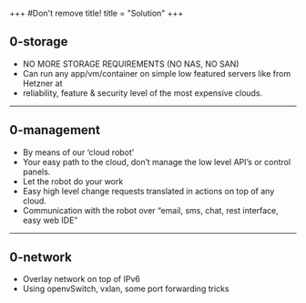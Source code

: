 +++
#Don't remove title!
title = "Solution"
+++
<div class="span12">
<div class="row">
<div class="span3">
<div class="icon-box nonM">
<i class="fa fa-database object-non-visible" data-animation-effect="fadeInUpSmall" data-effect-delay="0"></i>
</div>
</div>
<div class="span9">
<h2 class="title">0-storage</h2>
<ul id="ul_id" class="list-triangle">
<li>NO MORE STORAGE REQUIREMENTS (NO NAS, NO SAN)</li>
<li>Can run any app/vm/container on simple low featured servers like from Hetzner at</li>
<li>reliability, feature & security level of the most expensive clouds.</li>
</ul>
</div>
</div>
</div>
<hr>
<div class="span12">
<div class="row">
<div class="span3">
<div class="icon-box nonM">
<i class="fa fa-cogs object-non-visible" data-animation-effect="fadeInUpSmall" data-effect-delay="0"></i>
</div>
</div>
<div class="span9">
<h2 class="title">0-management</h2>
<ul id="ul_id" class="list-triangle">
<li>By means of our ‘cloud robot’</li>
<li>Your easy path to the cloud, don’t manage the low level API’s or control panels.</li>
<li>Let the robot do your work</li>
<li>Easy high level change requests translated in actions on top of any cloud.</li>
<li>Communication with the robot over “email, sms, chat, rest interface, easy web IDE”</li>
</ul>
</div>
</div>
</div>
<hr>
<div class="span12">
<div class="row">
<div class="span3">
<div class="icon-box nonM">
<i class="fa fa-sitemap object-non-visible" data-animation-effect="fadeInUpSmall" data-effect-delay="0"></i>
</div>
</div>
<div class="span9">
<h2 class="title">0-network</h2>
<ul id="ul_id" class="list-triangle">
<li>Overlay network on top of IPv6</li>
<li>Using openvSwitch, vxlan, some port forwarding tricks</li>
</ul>
</div>
</div>
</div>
</section>
<div class="row">
</div>
</div>